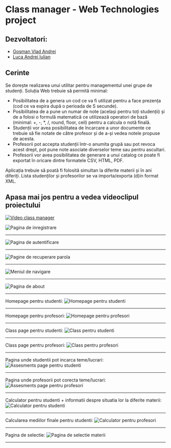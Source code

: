 # Class manager - Web Technologies project

## Dezvoltatori:
* [Gosman Vlad Andrei](https://github.com/GosmanVlad)
* [Luca Andrei Iulian](https://github.com/andreiiulianluca)

## Cerinte
Se dorește realizarea unui utilitar pentru managementul unei grupe de studenți. Soluția Web trebuie să permită minimal:
* Posibilitatea de a genera un cod ce va fi utilizat pentru a face prezența (cod ce va expira după o perioada de S secunde).
* Posibilitatea de a pune un numar de note (același pentru toți studenții) și de a folosi o formulă matematică ce utilizează operatori de bază (minimal: +, -, *, /, round, floor, ceil) pentru a calcula o notă finală.
* Studenții vor avea posibilitatea de încarcare a unor documente ce trebuie să fie notate de către profesor și de a-și vedea notele propuse de acesta.
* Profesorii pot accepta studenții într-o anumita grupă sau pot revoca acest drept, pot pune note asociate diverselor teme sau pentru ascultari.
* Profesorii vor avea posibilitatea de generare a unui catalog ce poate fi exportat în oricare dintre formatele CSV, HTML, PDF.

Aplicația trebuie să poată fi folosită simultan la diferite materii și în ani diferiți. Lista studenților și profesorilor se va importa/exporta (d)in format XML.


## Apasa mai jos pentru a vedea videoclipul proiectului
[![Video class manager](https://i.imgur.com/22jbRrJ.png)](https://www.youtube.com/watch?v=tGNoWSWGAQQ)

![Pagina de inregistrare](https://github.com/GosmanVlad/class-manager/blob/MainFrame/Documentation/images/register.png?raw=true) <hr />
![Pagina de autentificare](https://github.com/GosmanVlad/class-manager/blob/MainFrame/Documentation/images/login.png?raw=true) <hr />
![Pagine de recuperare parola](https://github.com/GosmanVlad/class-manager/blob/MainFrame/Documentation/images/recover.png?raw=true) <hr />
![Meniul de navigare](https://github.com/GosmanVlad/class-manager/blob/MainFrame/Documentation/images/navbar.png?raw=true) <hr />
![Pagina de about](https://github.com/GosmanVlad/class-manager/blob/MainFrame/Documentation/images/about-page1.png?raw=true) <hr />

Homepage pentru studenti:
![Homepage pentru studenti](https://github.com/GosmanVlad/class-manager/blob/MainFrame/Documentation/images/home-page-student.png?raw=true) <hr />

Homepage pentru profesori:
![Homepage pentru profesori](https://github.com/GosmanVlad/class-manager/blob/MainFrame/Documentation/images/home-page-teachers.jpeg?raw=true) <hr />

Class page pentru studenti:
![Class pentru studenti](https://github.com/GosmanVlad/class-manager/blob/MainFrame/Documentation/images/class-page-student.png?raw=true) <hr />

Class page pentru profesori:
![Class pentru profesori](https://github.com/GosmanVlad/class-manager/blob/MainFrame/Documentation/images/thecatalog-teachers.jpeg?raw=true) <hr />

Pagina unde studentii pot incarca teme/lucrari:
![Assesments page pentru studenti](https://github.com/GosmanVlad/class-manager/blob/MainFrame/Documentation/images/assesments-page-student.png?raw=true) <hr />

Pagina unde profesorii pot corecta teme/lucrari:
![Assesments page pentru profesori](https://github.com/GosmanVlad/class-manager/blob/MainFrame/Documentation/images/grade-assesments-teachers.jpeg?raw=true) <hr />

Calculator pentru studenti + informatii despre situatia lor la diferite materii:
![Calculator pentru studenti](https://github.com/GosmanVlad/class-manager/blob/MainFrame/Documentation/images/calculator-page-student.png?raw=true) <hr />

Calcularea mediilor finale pentru studenti:
![Calculator pentru profesori](https://github.com/GosmanVlad/class-manager/blob/MainFrame/Documentation/images/the-calculator-teachers.jpeg?raw=true) <hr />

Pagina de selectie:
![Pagina de selectie materii](https://github.com/GosmanVlad/class-manager/blob/MainFrame/Documentation/images/subject-selection-teachers.jpeg?raw=true) <hr />

